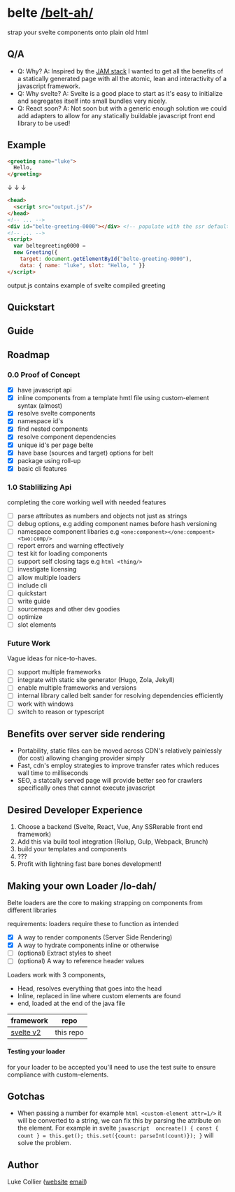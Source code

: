 # belte [/belt-ah/](https://dictionary.cambridge.org/pronunciation/english/belt)
strap your svelte components onto plain old html

## Q/A
- Q: Why?
  A: Inspired by the [JAM stack](https://jamstack.org/) I wanted to get all the benefits of a statically generated page with all the atomic, lean and interactivity of a javascript framework.
- Q: Why svelte?
  A: Svelte is a good place to start as it's easy to initialize and segregates itself into small bundles very nicely.
- Q: React soon?
  A: Not soon but with a generic enough solution we could add adapters to allow for any statically buildable javascript front end library to be used!

## Example

```html
<greeting name="luke">
  Hello, 
</greeting>
```

&darr; &darr; &darr;

```html
<head>
  <script src="output.js"/>
</head>
<!-- ... -->
<div id="belte-greeting-0000"></div> <!-- populate with the ssr default fields -->
<!-- ... -->
<script>
  var beltegreeting0000 = 
  new Greeting({
    target: document.getElementById("belte-greeting-0000"),
    data: { name: "luke", slot: "Hello, " }}
</script>
```

output.js contains example of svelte compiled greeting

## Quickstart

## Guide

## Roadmap
### 0.0 Proof of Concept
- [x] have javascript api
- [x] inline components from a template hmtl file using custom-element syntax (almost)
- [x] resolve svelte components
- [x] namespace id's
- [x] find nested components
- [x] resolve component dependencies 
- [x] unique id's per page belte 
- [x] have base (sources and target) options for belt
- [x] package using roll-up
- [x] basic cli features 

### 1.0 Stablilizing Api
completing the core working well with needed features 
- [ ] parse attributes as numbers and objects not just as strings
- [ ] debug options, e.g adding component names before hash versioning
- [ ] namespace component libaries e.g `<one:component></one:compoent><two:comp/>`
- [ ] report errors and warning effectively
- [ ] test kit for loading components
- [ ] support self closing tags e.g ```html <thing/>```
- [ ] investigate licensing
- [ ] allow multiple loaders
- [ ] include cli
- [ ] quickstart
- [ ] write guide
- [ ] sourcemaps and other dev goodies 
- [ ] optimize
- [ ] slot elements

### Future Work
Vague ideas for nice-to-haves.
- [ ] support multiple frameworks
- [ ] integrate with static site generator (Hugo, Zola, Jekyll)
- [ ] enable multiple frameworks and versions
- [ ] internal library called belt sander for resolving dependencies efficiently
- [ ] work with windows
- [ ] switch to reason or typescript

## Benefits over server side rendering
- Portability, static files can be moved across CDN's relatively painlessly (for cost) allowing changing provider simply
- Fast, cdn's employ strategies to improve transfer rates which reduces wall time to milliseconds
- SEO, a statcally served page will provide better seo for crawlers specifically ones that cannot execute javascript

## Desired Developer Experience
1. Choose a backend (Svelte, React, Vue, Any SSRerable front end framework)
2. Add this via build tool integration (Rollup, Gulp, Webpack, Brunch)
3. build your templates and components
4. ???
5. Profit with lightning fast bare bones development!

## Making your own Loader /lo-dah/
Belte loaders are the core to making strapping on components from different libraries

requirements:
loaders require these to function as intended
- [x] A way to render components (Server Side Rendering)
- [x] A way to hydrate components inline or otherwise
- [ ] (optional) Extract styles to sheet 
- [ ] (optional) A way to reference header values 

Loaders work with 3 components,
- Head, resolves everything that goes into the head
- Inline, replaced in line where custom elements are found
- end, loaded at the end of the java file

| framework  | repo |
| ------------- | ------------- |
| [svelte v2](https://svelte.technology/)  | this repo |

#### Testing your loader
for your loader to be accepted you'll need to use the test suite to ensure compliance with custom-elements.

## Gotchas
- When passing a number for example ```html <custom-element attr=1/>``` it will be converted to a string, we can fix this by parsing the attribute on the element. For example in svelte ```javascript 
    oncreate() {
      const { count } = this.get();
      this.set({count: parseInt(count)});
		}``` will solve the problem.  

## Author
Luke Collier ([website](https://www.lukecollier.dev) [email](mailto:contact@lukecollier.dev))
